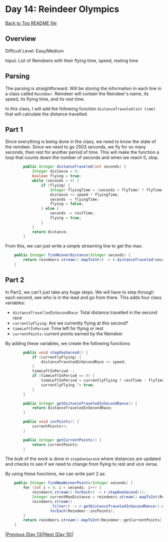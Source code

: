 # Day 14: Reindeer Olympics

[Back to Top README file](../../../README.md)
## Overview
Difficult Level: Easy/Medium

Input: List of Reindeers with their flying time, speed, resting time

## Parsing
The parsing is straightforward. Will be storing the information in each line in a
class called `Reindeer`. Reindeer will contain the Reindeer's name, its speed, its
flying time, and its rest time.

In this class, I will add the following function `distanceTraveled(int time)` that will
calculate the distance travelled.

## Part 1
Since everything is being done in the class, we need to know the state of the
reindeer.  Since we need to go 2503 seconds, we fly for so many seconds, then rest
for another period of time. This will make the function a loop that counts down
the number of seconds and when we reach 0, stop.

```java
        public Integer distanceTraveled(int seconds) {
            Integer distance = 0;
            boolean flying = true;
            while (seconds > 0) {
                if (flying) {
                    Integer flyingTime = (seconds > flyTime) ? flyTime : seconds;
                    distance += speed * flyingTime;
                    seconds -= flyingTime;
                    flying = false;
                } else {
                    seconds -= restTime;
                    flying = true;
                }
            }
            return distance;
        }
```

From this, we can just write a simple streaming line to get the max:

```java
    public Integer findWinnerDistance(Integer seconds) {
        return reindeers.stream().mapToInt(r -> r.distanceTraveled(seconds)).max().getAsInt();
    }
```

## Part 2
In Part2, we can't just take any huge steps. We will have to step through each
second, see who is in the lead and go from there.  This adds four class variables:
* `distanceTravelledInSecondRace`: Total distance travelled in the second race
* `currentlyFlying`: Are we currently flying at this second?
* `timeLeftInPeriod`: Time left for flying or rest
* `currentPoints`: current points earned by the Reindeer

By adding these variables, we create the following functions:

```java
        public void stepOneSecond() {
            if (currentlyFlying) {
                distanceTraveledInSecondRace += speed;
            }
            timeLeftInPeriod--;
            if (timeLeftInPeriod == 0) {
                timeLeftInPeriod = currentlyFlying ? restTime : flyTime;
                currentlyFlying ^= true;
            }
        }

        public Integer getDistanceTraveledInSecondRance() {
            return distanceTraveledInSecondRace;
        }

        public void incPoints() {
            currentPoints++;
        }

        public Integer getCurrentPoints() {
            return currentPoints;
        }
```

The bulk of the work is done in `stepOneSecond` where distances are updated and
checks to see if we need to change from flying to rest and vice versa.

By using these functions, we can write part 2 as:

```java
    public Integer findNewWinnerPoints(Integer seconds) {
        for (int i = 0; i < seconds; i++) {
            reindeers.stream().forEach(r -> r.stepOneSecond());
            Integer currentMaxDistance = reindeers.stream().mapToInt(Reindeer::getDistanceTraveledInSecondRance).max().getAsInt();
            reindeers.stream()
                    .filter(r -> r.getDistanceTraveledInSecondRance().equals(currentMaxDistance)).
                    forEach(Reindeer::incPoints);
        }
        return reindeers.stream().mapToInt(Reindeer::getCurrentPoints).max().getAsInt();
    }
```

|[Previous (Day 13)](../day13/README.md)|[Next (Day 15)](../day15/README.md)|